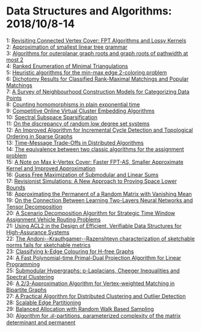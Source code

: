 # Data Structures and Algorithms: 2018/10/8-14  
1: [Revisiting Connected Vertex Cover: FPT Algorithms and Lossy Kernels](https://doi.org/10.48550/arXiv.1711.07872)  
2: [Approximation of smallest linear tree grammar](https://doi.org/10.48550/arXiv.1309.4958)  
3: [Algorithms for outerplanar graph roots and graph roots of pathwidth at  most 2](https://doi.org/10.48550/arXiv.1703.05102)  
4: [Ranked Enumeration of Minimal Triangulations](https://doi.org/10.48550/arXiv.1709.10254)  
5: [Heuristic algorithms for the min-max edge 2-coloring problem](https://doi.org/10.48550/arXiv.1801.02239)  
6: [Dichotomy Results for Classified Rank-Maximal Matchings and Popular  Matchings](https://doi.org/10.48550/arXiv.1805.02851)  
7: [A Survey of Neighbourhood Construction Models for Categorizing Data  Points](https://doi.org/10.48550/arXiv.1810.03083)  
8: [Counting homomorphisms in plain exponential time](https://doi.org/10.48550/arXiv.1810.03087)  
9: [Competitive Online Virtual Cluster Embedding Algorithms](https://doi.org/10.48550/arXiv.1810.03162)  
10: [Spectral Subspace Sparsification](https://doi.org/10.48550/arXiv.1810.03224)  
11: [On the discrepancy of random low degree set systems](https://doi.org/10.48550/arXiv.1810.03374)  
12: [An Improved Algorithm for Incremental Cycle Detection and Topological  Ordering in Sparse Graphs](https://doi.org/10.48550/arXiv.1810.03491)  
13: [Time-Message Trade-Offs in Distributed Algorithms](https://doi.org/10.48550/arXiv.1810.03513)  
14: [The equivalence between two classic algorithms for the assignment  problem](https://doi.org/10.48550/arXiv.1810.03562)  
15: [A Note on Max $k$-Vertex Cover: Faster FPT-AS, Smaller Approximate  Kernel and Improved Approximation](https://doi.org/10.48550/arXiv.1810.03792)  
16: [Guess Free Maximization of Submodular and Linear Sums](https://doi.org/10.48550/arXiv.1810.03813)  
17: [Revisionist Simulations: A New Approach to Proving Space Lower Bounds](https://doi.org/10.48550/arXiv.1711.02455)  
18: [Approximating the Permanent of a Random Matrix with Vanishing Mean](https://doi.org/10.48550/arXiv.1711.09457)  
19: [On the Connection Between Learning Two-Layers Neural Networks and Tensor  Decomposition](https://doi.org/10.48550/arXiv.1802.07301)  
20: [A Scenario Decomposition Algorithm for Strategic Time Window Assignment  Vehicle Routing Problems](https://doi.org/10.48550/arXiv.1806.03220)  
21: [Using ACL2 in the Design of Efficient, Verifiable Data Structures for  High-Assurance Systems](https://doi.org/10.48550/arXiv.1810.04312)  
22: [The Andoni--Krauthgamer--Razenshteyn characterization of sketchable  norms fails for sketchable metrics](https://doi.org/10.48550/arXiv.1810.04321)  
23: [Classifying k-Edge Colouring for H-free Graphs](https://doi.org/10.48550/arXiv.1810.04379)  
24: [A Fast Polynomial-time Primal-Dual Projection Algorithm for Linear  Programming](https://doi.org/10.48550/arXiv.1810.04517)  
25: [Submodular Hypergraphs: p-Laplacians, Cheeger Inequalities and Spectral  Clustering](https://doi.org/10.48550/arXiv.1803.03833)  
26: [A 2/3-Approximation Algorithm for Vertex-weighted Matching in Bipartite  Graphs](https://doi.org/10.48550/arXiv.1804.08016)  
27: [A Practical Algorithm for Distributed Clustering and Outlier Detection](https://doi.org/10.48550/arXiv.1805.09495)  
28: [Scalable Edge Partitioning](https://doi.org/10.48550/arXiv.1808.06411)  
29: [Balanced Allocation with Random Walk Based Sampling](https://doi.org/10.48550/arXiv.1810.02722)  
30: [Algorithm for $\mathcal{B}$-partitions, parameterized complexity of the  matrix determinant and permanent](https://doi.org/10.48550/arXiv.1810.04670)  